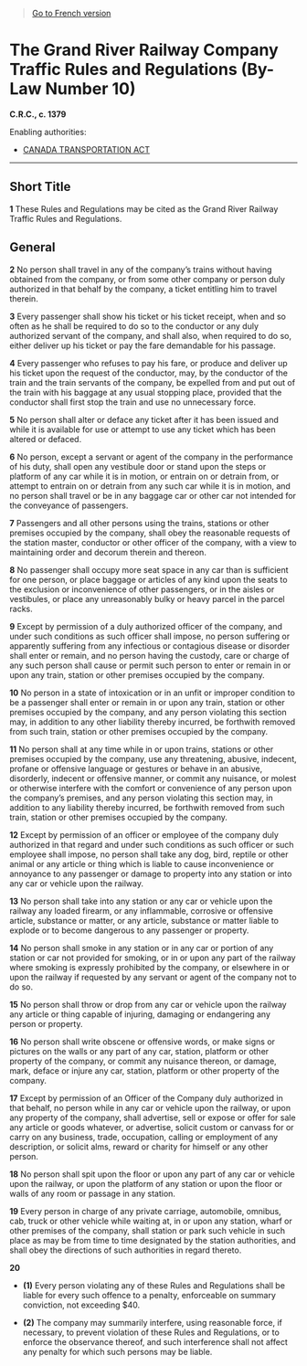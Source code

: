 > [Go to French version](/fr/Règlements/Codification%20des%20règlements%20du%20Canada/1301-1400/C.R.C.,%20ch.%201379.md)

# The Grand River Railway Company Traffic Rules and Regulations (By-Law Number 10)

**C.R.C., c. 1379**

Enabling authorities: 
- [CANADA TRANSPORTATION ACT](/en/Acts/Statutes%20of%20Canada/1996/c.%2010.md)

----------



## Short Title


**1** These Rules and Regulations may be cited as the Grand River Railway Traffic Rules and Regulations.




## General


**2** No person shall travel in any of the company’s trains without having obtained from the company, or from some other company or person duly authorized in that behalf by the company, a ticket entitling him to travel therein.



**3** Every passenger shall show his ticket or his ticket receipt, when and so often as he shall be required to do so to the conductor or any duly authorized servant of the company, and shall also, when required to do so, either deliver up his ticket or pay the fare demandable for his passage.



**4** Every passenger who refuses to pay his fare, or produce and deliver up his ticket upon the request of the conductor, may, by the conductor of the train and the train servants of the company, be expelled from and put out of the train with his baggage at any usual stopping place, provided that the conductor shall first stop the train and use no unnecessary force.



**5** No person shall alter or deface any ticket after it has been issued and while it is available for use or attempt to use any ticket which has been altered or defaced.



**6** No person, except a servant or agent of the company in the performance of his duty, shall open any vestibule door or stand upon the steps or platform of any car while it is in motion, or entrain on or detrain from, or attempt to entrain on or detrain from any such car while it is in motion, and no person shall travel or be in any baggage car or other car not intended for the conveyance of passengers.



**7** Passengers and all other persons using the trains, stations or other premises occupied by the company, shall obey the reasonable requests of the station master, conductor or other officer of the company, with a view to maintaining order and decorum therein and thereon.



**8** No passenger shall occupy more seat space in any car than is sufficient for one person, or place baggage or articles of any kind upon the seats to the exclusion or inconvenience of other passengers, or in the aisles or vestibules, or place any unreasonably bulky or heavy parcel in the parcel racks.



**9** Except by permission of a duly authorized officer of the company, and under such conditions as such officer shall impose, no person suffering or apparently suffering from any infectious or contagious disease or disorder shall enter or remain, and no person having the custody, care or charge of any such person shall cause or permit such person to enter or remain in or upon any train, station or other premises occupied by the company.



**10** No person in a state of intoxication or in an unfit or improper condition to be a passenger shall enter or remain in or upon any train, station or other premises occupied by the company, and any person violating this section may, in addition to any other liability thereby incurred, be forthwith removed from such train, station or other premises occupied by the company.



**11** No person shall at any time while in or upon trains, stations or other premises occupied by the company, use any threatening, abusive, indecent, profane or offensive language or gestures or behave in an abusive, disorderly, indecent or offensive manner, or commit any nuisance, or molest or otherwise interfere with the comfort or convenience of any person upon the company’s premises, and any person violating this section may, in addition to any liability thereby incurred, be forthwith removed from such train, station or other premises occupied by the company.



**12** Except by permission of an officer or employee of the company duly authorized in that regard and under such conditions as such officer or such employee shall impose, no person shall take any dog, bird, reptile or other animal or any article or thing which is liable to cause inconvenience or annoyance to any passenger or damage to property into any station or into any car or vehicle upon the railway.



**13** No person shall take into any station or any car or vehicle upon the railway any loaded firearm, or any inflammable, corrosive or offensive article, substance or matter, or any article, substance or matter liable to explode or to become dangerous to any passenger or property.



**14** No person shall smoke in any station or in any car or portion of any station or car not provided for smoking, or in or upon any part of the railway where smoking is expressly prohibited by the company, or elsewhere in or upon the railway if requested by any servant or agent of the company not to do so.



**15** No person shall throw or drop from any car or vehicle upon the railway any article or thing capable of injuring, damaging or endangering any person or property.



**16** No person shall write obscene or offensive words, or make signs or pictures on the walls or any part of any car, station, platform or other property of the company, or commit any nuisance thereon, or damage, mark, deface or injure any car, station, platform or other property of the company.



**17** Except by permission of an Officer of the Company duly authorized in that behalf, no person while in any car or vehicle upon the railway, or upon any property of the company, shall advertise, sell or expose or offer for sale any article or goods whatever, or advertise, solicit custom or canvass for or carry on any business, trade, occupation, calling or employment of any description, or solicit alms, reward or charity for himself or any other person.



**18** No person shall spit upon the floor or upon any part of any car or vehicle upon the railway, or upon the platform of any station or upon the floor or walls of any room or passage in any station.



**19** Every person in charge of any private carriage, automobile, omnibus, cab, truck or other vehicle while waiting at, in or upon any station, wharf or other premises of the company, shall station or park such vehicle in such place as may be from time to time designated by the station authorities, and shall obey the directions of such authorities in regard thereto.



**20** 

- **(1)** Every person violating any of these Rules and Regulations shall be liable for every such offence to a penalty, enforceable on summary conviction, not exceeding $40.

- **(2)** The company may summarily interfere, using reasonable force, if necessary, to prevent violation of these Rules and Regulations, or to enforce the observance thereof, and such interference shall not affect any penalty for which such persons may be liable.


